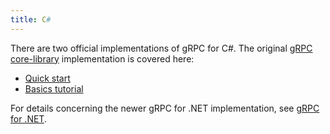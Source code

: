 ```yaml
---
title: C#
---
```


There are two official implementations of gRPC for C#. The original [gRPC
core-library][core-library] implementation is covered here:

- [Quick start](quickstart)
- [Basics tutorial](basics)

For details concerning the newer gRPC for .NET implementation, see [gRPC for
.NET](dotnet).

[core-library]: https://github.com/grpc/grpc/tree/master/src/csharp
